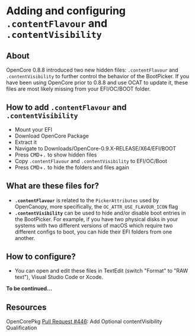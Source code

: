 # Adding and configuring `.contentFlavour` and `.contentVisibility`

## About
OpenCore 0.8.8 introduced two new hidden files: `.contentFlavour` and `.contentVisibility` to further control the behavior of the BootPicker. If you have been using OpenCore prior to 0.8.8 and use OCAT to update it, these files are most likely missing from your EFI/OC/BOOT folder.

## How to add `.contentFlavour` and `.contentVisibility` 

- Mount your EFI
- Download OpenCore Package
- Extract it
- Navigate to Downloads/OpenCore-0.9.X-RELEASE/X64/EFI/BOOT
- Press <kbd>CMD</kbd>+<kbd>.</kbd> to show hidden files
- Copy `.contentFlavour` and `.contentVisibility` to EFI/OC/Boot
- Press <kbd>CMD</kbd>+<kbd>.</kbd> to hide the folders and files again

## What are these files for?
- **`.contentFlavour`** is related to the `PickerAttributes` used by OpenCanopy, more specifically, the `OC_ATTR_USE_FLAVOUR_ICON` flag
- **`.contentVisibility`** can be used to hide and/or disable boot entries in the BootPicker. For example, if you have two physical disks in your systems with two different versions of macOS which require two different configs to boot, you can hide their EFI folders from one another.

## How to configure?
- You can open and edit these files in TextEdit (switch "Format" to "RAW text"), Visual Studio Code or Xcode.

**To be continued…**

## Resources
OpenCorePkg [Pull Request #446](https://github.com/acidanthera/OpenCorePkg/pull/446): Add Optional contentVisibility Qualification 
